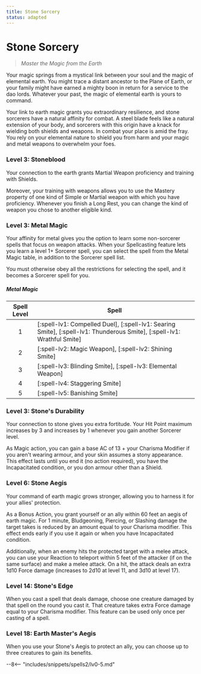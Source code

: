 ```yaml
---
title: Stone Sorcery
status: adapted
---
```


# Stone Sorcery

> *Master the Magic from the Earth*

Your magic springs from a mystical link between your soul and the magic of elemental earth. You might trace a distant ancestor to the Plane of Earth, or your family might have earned a mighty boon in return for a service to the dao lords. Whatever your past, the magic of elemental earth is yours to command.

Your link to earth magic grants you extraordinary resilience, and stone sorcerers have a natural affinity for combat. A steel blade feels like a natural extension of your body, and sorcerers with this origin have a knack for wielding both shields and weapons. In combat your place is amid the fray. You rely on your elemental nature to shield you from harm and your magic and metal weapons to overwhelm your foes.

### Level 3: Stoneblood

Your connection to the earth grants Martial Weapon proficiency and training with Shields.

Moreover, your training with weapons allows you to use the Mastery property of one kind of Simple or Martial weapon with which you have proficiency. Whenever you finish a Long Rest, you can change the kind of weapon you chose to another eligible kind.

### Level 3: Metal Magic

Your affinity for metal gives you the option to learn some non-sorcerer spells that focus on weapon attacks. When your Spellcasting feature lets you learn a level 1+ Sorcerer spell, you can select the spell from the Metal Magic table, in addition to the Sorcerer spell list. 

You must otherwise obey all the restrictions for selecting the spell, and it becomes a Sorcerer spell for you.

##### Metal Magic

| Spell Level | Spell |
|:-:|---|
| 1 | [:spell-lv1: Compelled Duel], [:spell-lv1: Searing Smite], [:spell-lv1: Thunderous Smite], [:spell-lv1: Wrathful Smite] |
| 2 | [:spell-lv2: Magic Weapon], [:spell-lv2: Shining Smite] |
| 3 | [:spell-lv3: Blinding Smite], [:spell-lv3: Elemental Weapon] |
| 4 | [:spell-lv4: Staggering Smite] |
| 5 | [:spell-lv5: Banishing Smite] |

### Level 3: Stone's Durability

Your connection to stone gives you extra fortitude. Your Hit Point maximum increases by 3 and increases by 1 whenever you gain another Sorcerer level.

As Magic action, you can gain a base AC of 13 + your Charisma Modifier if you aren't wearing armour, and your skin assumes a stony appearance. This effect lasts until you end it (no action required), you have the Incapacitated condition, or you don armour other than a Shield.

### Level 6: Stone Aegis

Your command of earth magic grows stronger, allowing you to harness it for your allies' protection.

As a Bonus Action, you grant yourself or an ally within 60 feet an aegis of earth magic. For 1 minute, Bludgeoning, Piercing, or Slashing damage the target takes is reduced by an amount equal to your Charisma modifier. This effect ends early if you use it again or when you have Incapacitated condition.

Additionally, when an enemy hits the protected target with a melee attack, you can use your Reaction to teleport within 5 feet of the attacker (if on the same surface) and make a melee attack. On a hit, the attack deals an extra 1d10 Force damage (increases to 2d10 at level 11, and 3d10 at level 17).

### Level 14: Stone's Edge

When you cast a spell that deals damage, choose one creature damaged by that spell on the round you cast it. That creature takes extra Force damage equal to your Charisma modifier. This feature can be used only once per casting of a spell.

### Level 18: Earth Master's Aegis

When you use your Stone's Aegis to protect an ally, you can choose up to three creatures to gain its benefits.

--8<-- "includes/snippets/spells2/lv0-5.md"